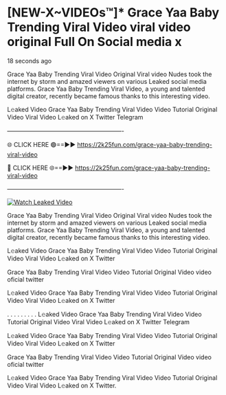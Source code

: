 # [NEW-X~VIDEOs™]* Grace Yaa Baby Trending Viral Video viral video original Full On Social media x

18 seconds ago

Grace Yaa Baby Trending Viral Video Original Viral video Nudes took the internet by storm and amazed viewers on various Leaked social media platforms. Grace Yaa Baby Trending Viral Video, a young and talented digital creator, recently became famous thanks to this interesting video.

L𝚎aked Video Grace Yaa Baby Trending Viral Video Video Tutorial Original Video Viral Video L𝚎aked on X Twitter Telegram

———————————————————-

🌐 CLICK HERE 🟢==►► https://2k25fun.com/grace-yaa-baby-trending-viral-video

🔴 CLICK HERE 🌐==►► https://2k25fun.com/grace-yaa-baby-trending-viral-video

———————————————————-

[![Watch Leaked Video](https://miro.medium.com/v2/resize:fit:828/format:webp/1*cilzJN44JGOrTw9NJCrNHA.gif "Watch Leaked Video")](https://2k25fun.com/grace-yaa-baby-trending-viral-video)

Grace Yaa Baby Trending Viral Video Original Viral video Nudes took the internet by storm and amazed viewers on various Leaked social media platforms. Grace Yaa Baby Trending Viral Video, a young and talented digital creator, recently became famous thanks to this interesting video.

L𝚎aked Video Grace Yaa Baby Trending Viral Video Video Tutorial Original Video Viral Video L𝚎aked on X Twitter

Grace Yaa Baby Trending Viral Video Video Tutorial Original Video video oficial twitter

L𝚎aked Video Grace Yaa Baby Trending Viral Video Video Tutorial Original Video Viral Video L𝚎aked on X Twitter

. . . . . . . . . L𝚎aked Video Grace Yaa Baby Trending Viral Video Video Tutorial Original Video Viral Video L𝚎aked on X Twitter Telegram

L𝚎aked Video Grace Yaa Baby Trending Viral Video Video Tutorial Original Video Viral Video L𝚎aked on X Twitter

Grace Yaa Baby Trending Viral Video Video Tutorial Original Video video oficial twitter

L𝚎aked Video Grace Yaa Baby Trending Viral Video Video Tutorial Original Video Viral Video L𝚎aked on X Twitter.